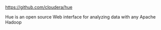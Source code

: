 https://github.com/cloudera/hue

Hue is an open source Web interface for analyzing data with any Apache Hadoop